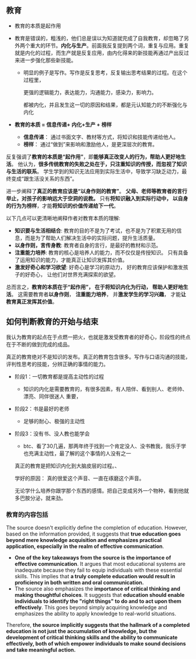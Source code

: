 ## 教育

* 教育的本质是起作用

* 教育是错误的，粗浅的，他们总是误以为知道就完成了自我教育，却忽略了另外两个重大的环节。**内化与生产**。前面我反复提到两个词，重复与应用。重复就是内化的过程，而生产就是反复应用，由内化得来的新技能再通过产出反过来进一步强化那些新技能。

  * 明显的例子是写作。写作是反复思考，反复输出思考结果的过程。在这个过程里，

    更强的逻辑能力，表达能力，沟通能力，感染力，影响力。

    都被内化，并且发生这一切的原因和结果，都是元认知能力的不断强化与内化

* **教育的本质 = 信息传递+ 内化+生产 + 榜样**

  - **信息传递**： 通过书面文字、教材等方式，将知识和技能传递给他人。
  - **榜样**： 通过“做到”来影响和激励他人，是更深层次的教育。

反复强调了**教育的本质是“起作用”**，即**能够真正改变人的行为，帮助人更好地生活**。  他认为，**很多传统教育的失败之处在于，只注重知识的传授，而忽视了知识与生活的联系**。  学生学到的知识无法应用到实际生活中，导致学习缺乏动力，最终变成“跟生活没关系的东西”。

进一步阐释了**真正的教育应该是“以身作则的教育”**。  **父母、老师等教育者的言行举止，对孩子的影响远大于空洞的说教。**  只有**将知识融入到实际行动中， 以自身的行为为榜样**，才能**将知识的价值传递给下一代**。

以下几点可以更清晰地阐释作者对教育本质的理解:

- **知识要与生活相结合**: 教育的目的不是为了考试，也不是为了积累无用的信息，而是为了帮助人们解决生活中的实际问题，提升生活质量。
- **以身作则，言传身教**: 教育者自身的言行，是最好的教材和示范。
- **注重能力培养**: 教育的核心是培养人的能力，而不仅仅是传授知识。 只有具备了运用知识的能力，才能真正让知识发挥其价值。
- **激发好奇心和学习欲望**:  好奇心是学习的原动力，  好的教育应该保护和激发孩子的好奇心，  让他们对世界充满探索的欲望。

总而言之，**教育的本质在于“起作用”，  在于将知识内化为行动，  帮助人更好地生活**。  这需要教育者**以身作则**， **注重能力培养**， 并**激发学生的学习兴趣**，  才能**让教育真正发挥其价值**。

## 如何判断教育的开始与结束

我认为教育的起点在于点燃一把火，也就是激发受教育者的好奇心，阶段性的终点在于不断的做到完成的成品。

真正的教育绝对不是知识的发布。真正的教育包含很多。写作与口语沟通的技能，评判性思考的技能，分辨正确的事情的能力。

* 阶段1：一切教育都是提高主动性的过程

  * 知识的内化是需要教育的，有很多因素，有人陪伴、看到别人、老师帅、漂亮、同伴很迷人 重要，

* 阶段2：书是最好的老师

  * 足够的耐心、极强的主动性

* 阶段3：没有书、没人教也能学会

  * btc、看了30几遍，那两年终于找到一个肯定没人、没书教我，我乐于学也充满主动性，最了解的这个事情的人没有之一

  真正的教育是把知识内化到大脑皮层的过程。、

  学好的原因： 真的很爱这个声音、一直在琢磨这个声音。

  无论学什么培养你跟学那个东西的感情。把自己变成另外一个物种，看到他就多巴胺分泌，就来劲。

### 教育的内容包括

The source doesn't explicitly define the completion of education. However, based on the information provided, it suggests that **true education goes beyond mere knowledge acquisition and emphasizes practical application, especially in the realm of effective communication**.

- **One of the key takeaways from the source is the importance of effective communication**.  It argues that most educational systems are inadequate because they fail to equip individuals with these essential skills.  This implies that **a truly complete education would result in proficiency in both written and oral communication.**
- The source also emphasizes the **importance of critical thinking and making thoughtful choices**. It suggests that **education should enable individuals to identify the "right things" to do and to act upon them effectively**.  This goes beyond simply acquiring knowledge and emphasizes the ability to apply knowledge to real-world situations.

Therefore, **the source implicitly suggests that the hallmark of a completed education is not just the accumulation of knowledge, but the development of critical thinking skills and the ability to communicate effectively, both of which empower individuals to make sound decisions and take meaningful action.**











